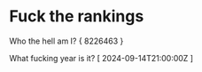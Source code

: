 # Fuck the rankings

Who the hell am I?
{ 8226463 }

What fucking year is it?
[ 2024-09-14T21:00:00Z ]
